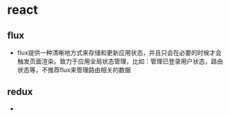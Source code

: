 # react
## flux
*	flux提供一种清晰地方式来存储和更新应用状态，并且只会在必要的时候才会触发页面渲染。致力于应用全局状态管理，比如：管理已登录用户状态，路由状态等，不推荐flux来管理路由相关的数据

## redux
*	